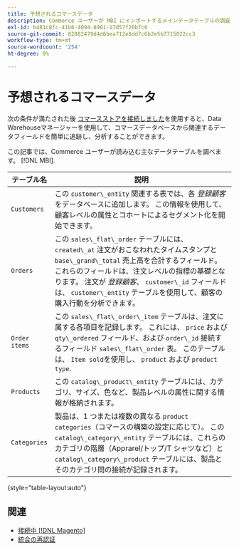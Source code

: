 ```yaml
---
title: 予想されるコマースデータ
description: Commerce ユーザーが MBI にインポートするメインデータテーブルの調査
exl-id: b481c8fc-41b6-4094-8901-17d57f26bfc0
source-git-commit: 82882479d4d6bea712e8dd7c6b2e5b7715022cc3
workflow-type: tm+mt
source-wordcount: '254'
ht-degree: 0%

---
```


# 予想されるコマースデータ

次の条件が満たされた後 [コマースストアを接続しました](../../../data-analyst/importing-data/integrations/magento.md)を使用すると、Data Warehouseマネージャーを使用して、コマースデータベースから関連するデータフィールドを簡単に追跡し、分析することができます。

この記事では、Commerce ユーザーが読み込む主なデータテーブルを調べます。 [!DNL MBI].

| **テーブル名** | **説明** |
|-----|-----|
| `Customers` | この `customer\_entity` 関連する表では、各 *登録顧客* をデータベースに追加します。 この情報を使用して、顧客レベルの属性とコホートによるセグメント化を開始できます。 |
| `Orders` | この `sales\_flat\_order` テーブルには、 `created\_at` 注文がおこなわれたタイムスタンプと `base\_grand\_total` 売上高を合計するフィールド。 これらのフィールドは、注文レベルの指標の基礎となります。 注文が *登録顧客*、 `customer\_id` フィールドは、  `customer\_entity` テーブルを使用して、顧客の購入行動を分析できます。 |
| `Order items` | この `sales\_flat\_order\_item` テーブルは、注文に属する各項目を記録します。 これには、 `price` および `qty\_ordered` フィールド、および `order\_id` 接続するフィールド `sales\_flat\_order` 表。 このテーブルは、 `Item sold`を使用し、 `product` および `product type`. |
| `Products` | この `catalog\_product\_entity` テーブルには、カテゴリ、サイズ、色など、製品レベルの属性に関する情報が格納されます。 |
| `Categories` | 製品は、1 つまたは複数の異なる `product categories`（コマースの構築の設定に応じて）。 この `catalog\_category\_entity` テーブルには、これらのカテゴリの階層（Apprarel/トップ/T シャツなど）と `catalog\_category\_product` テーブルには、製品とそのカテゴリ間の接続が記録されます。 |

{style=&quot;table-layout:auto&quot;}

## 関連

* [接続中 [!DNL Magento]](../integrations/magento.md)
* [統合の再認証](https://support.magento.com/hc/en-us/articles/360016733151)
